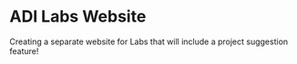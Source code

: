 # ADI Labs Website
Creating a separate website for Labs that will include a project suggestion feature!
